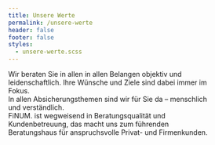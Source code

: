 ```yaml
---
title: Unsere Werte
permalink: /unsere-werte
header: false
footer: false
styles:
  - unsere-werte.scss
---
```


Wir beraten Sie in allen in allen Belangen objektiv und <br>
leidenschaftlich. Ihre Wünsche und Ziele sind dabei immer im <br>
Fokus. <br>
In allen Absicherungsthemen sind wir für Sie da – menschlich <br>
und verständlich. <br>
FiNUM. ist wegweisend in Beratungsqualität und <br>
Kundenbetreuung, das macht uns zum führenden <br>
Beratungshaus für anspruchsvolle Privat- und Firmenkunden.
